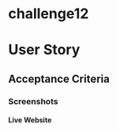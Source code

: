 # challenge12

<h1> User Story </h1>
<p>

</p>

<h2> Acceptance Criteria </h2>
<p> 

</p>

<h3> Screenshots </h3>

<h4> Live Website </h4>
